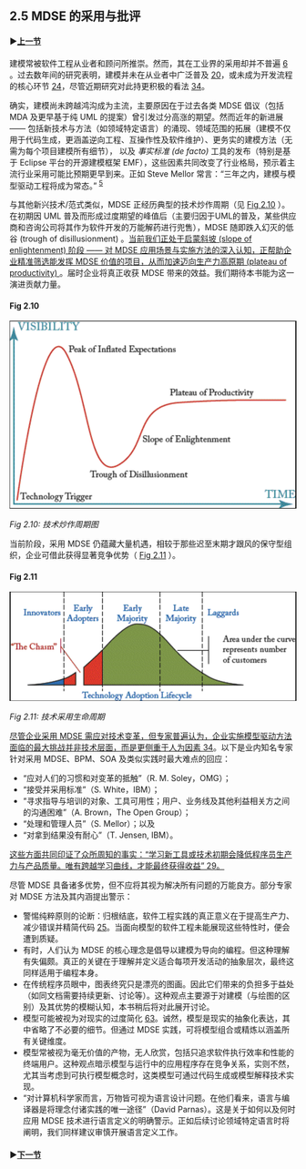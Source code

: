 ## 2.5  MDSE 的采用与批评

#### ▶[上一节](4.md)

建模常被软件工程从业者和顾问所推崇。然而，其在工业界的采用却并不普遍 [6](../bibliography.md#6) 。过去数年间的研究表明，建模并未在从业者中广泛普及 [20](../bibliography.md#20)，或未成为开发流程的核心环节 [24](../bibliography.md#24)，尽管近期研究对此持更积极的看法 [34](../bibliography.md#34)。

确实，建模尚未跨越鸿沟成为主流，主要原因在于过去各类 MDSE 倡议（包括 MDA 及更早基于纯 UML 的提案）曾引发过分高涨的期望。然而近年的新进展 —— 包括新技术与方法（如领域特定语言）的涌现、领域范围的拓展（建模不仅用于代码生成，更涵盖逆向工程、互操作性及软件维护）、更务实的建模方法（无需为每个项目建模所有细节）， 以及 *事实标准 (de facto)* 工具的发布（特别是基于 Eclipse 平台的开源建模框架 EMF），这些因素共同改变了行业格局，预示着主流行业采用可能比预期更早到来。正如 Steve Mellor 常言：“三年之内，建模与模型驱动工程将成为常态。” <sup>[5](0.md#5)</sup>

与其他新兴技术/范式类似，MDSE 正经历典型的技术炒作周期（见 [Fig 2.10](#fig-210) ）。在初期因 UML 普及而形成过度期望的峰值后（主要归因于UML的普及，某些供应商和咨询公司将其作为软件开发的万能解药进行兜售），MDSE 随即跌入幻灭的低谷 (trough of disillusionment) 。<ins>当前我们正处于启蒙斜坡 (slope of enlightenment) 阶段 —— 对 MDSE 应用场景与实施方法的深入认知，正帮助企业精准筛选能发挥 MDSE 价值的项目，从而加速迈向生产力高原期 (plateau of productivity) </ins>。届时企业将真正收获 MDSE 带来的效益。我们期待本书能为这一演进贡献力量。

#### Fig 2.10
![Fig 2.10](../img/fig2.10.png)

*Fig 2.10: 技术炒作周期图*

当前阶段，采用 MDSE 仍蕴藏大量机遇，相较于那些迟至末期才跟风的保守型组织，企业可借此获得显著竞争优势（ [Fig 2.11](#fig-211) ）。

#### Fig 2.11
![Fig 2.11](../img/fig2.11.png)

*Fig 2.11: 技术采用生命周期*

<ins>尽管企业采用 MDSE 需应对技术变革，但专家普遍认为，企业实施模型驱动方法面临的最大挑战并非技术层面，而是更侧重于人为因素 [34](../bibliography.md#34)</ins>。以下是业内知名专家针对采用 MDSE、BPM、SOA 及类似实践时最大难点的回应：

- “应对人们的习惯和对变革的抵触”（R. M. Soley，OMG）；
- “接受并采用标准”（S. White，IBM）；
- “寻求指导与培训的对象、工具可用性；用户、业务线及其他利益相关方之间的沟通困难”（A. Brown，The Open Group）；
- “处理和管理人员”（S. Mellor）；以及
- “对拿到结果没有耐心”（T. Jensen, IBM）。

<ins>这些方面共同印证了众所周知的事实：“学习新工具或技术初期会降低程序员生产力与产品质量。唯有跨越学习曲线，才能最终获得收益” [29](../bibliography.md#29)。</ins>

尽管 MDSE 具备诸多优势，但不应将其视为解决所有问题的万能良方。部分专家对 MDSE 方法及其内涵提出警示：

- 警惕纯粹原则的论断：归根结底，软件工程实践的真正意义在于提高生产力、减少错误并精简代码 [25](../bibliography.md#25)。当面向模型的软件工程未能展现这些特性时，便会遭到质疑。
- 有时，人们认为 MDSE 的核心理念是倡导以建模为导向的编程。但这种理解有失偏颇。真正的关键在于理解并定义适合每项开发活动的抽象层次，最终这同样适用于编程本身。
- 在传统程序员眼中，图表终究只是漂亮的图画。因此它们带来的负担多于益处（如同文档需要持续更新、讨论等）。这种观点主要源于对建模（与绘图的区别）及其优势的模糊认知，本书稍后将对此展开讨论。
- 模型可能被视为对现实的过度简化 [63](../bibliography.md#63)。诚然，模型是现实的抽象化表达，其中省略了不必要的细节。但通过 MDSE 实践，可将模型组合或精炼以涵盖所有关键维度。
- 模型常被视为毫无价值的产物，无人欣赏，包括只追求软件执行效率和性能的终端用户。这种观点暗示模型与运行中的应用程序存在竞争关系，实则不然，尤其当考虑到可执行模型概念时，这类模型可通过代码生成或模型解释技术实现。
- “对计算机科学家而言，万物皆可视为语言设计问题。在他们看来，语言与编译器是将理念付诸实践的唯一途径”（David Parnas）。这是关于如何以及何时应用 MDSE 技术进行语言定义的明确警示。正如后续讨论领域特定语言时将阐明，我们同样建议审慎开展语言定义工作。

#### ▶[下一节](ch3/0.md)
